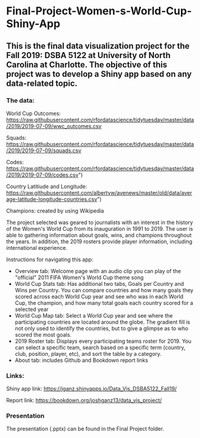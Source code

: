 # Final-Project-Women-s-World-Cup-Shiny-App

## This is the final data visualization project for the Fall 2019: DSBA 5122 at University of North Carolina at Charlotte. The objective of this project was to develop a Shiny app based on any data-related topic.

### The data:

World Cup Outcomes:
https://raw.githubusercontent.com/rfordatascience/tidytuesday/master/data/2019/2019-07-09/wwc_outcomes.csv

Squads:
https://raw.githubusercontent.com/rfordatascience/tidytuesday/master/data/2019/2019-07-09/squads.csv

Codes:
https://raw.githubusercontent.com/rfordatascience/tidytuesday/master/data/2019/2019-07-09/codes.csv")

Country Latitiude and Longitude:
https://raw.githubusercontent.com/albertyw/avenews/master/old/data/average-latitude-longitude-countries.csv")

Champions:
created by using Wikipedia

The project selected was geared to journalists with an interest in the history of the Women's World Cup from its inauguration in 1991 to 2019.  The user is able to gathering information about goals, wins, and champions throughout the years. In addition, the 2019 rosters provide player information, including international experience.

Instructions for navigating this app:
  - Overview tab: Welcome page with an audio clip you can play of the "official" 2011 FIFA Women's World Cup theme    song
  - World Cup Stats tab: Has additional two tabs, Goals per Country and Wins per Country.  You can compare countries and how many goals they scored across each World Cup year and see who was in each World Cup, the champion, and how many total goals each country scored for a selected year
  - World Cup Map tab: Select a World Cup year and see where the participating countries are located around the globe.  The gradient fill is not only used to identify the countries, but to give a glimpse as to who scored the most goals.
  - 2019 Roster tab: Displays every participating teams roster for 2019.  You can select a specific team, search based on a specific term (country, club, position, player, etc), and sort the table by a category.
  - About tab: includes Github and Bookdown report links

### Links:

Shiny app link: https://jganz.shinyapps.io/Data_Vis_DSBA5122_Fall19/

Report link: https://bookdown.org/joshganz13/data_vis_project/

### Presentation

The presentation (.pptx) can be found in the Final Project folder.
